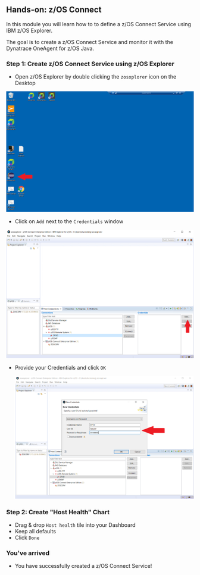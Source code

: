 ## Hands-on: z/OS Connect

In this module you will learn how to to define a z/OS Connect Service using IBM z/OS Explorer.

The goal is to create a z/OS Connect Service and monitor it with the Dynatrace OneAgent for z/OS Java.


### Step 1: Create z/OS Connect Service using z/OS Explorer
- Open z/OS Explorer by double clicking the `zosxplorer` icon on the Desktop

![z/OS Explorer](../../assets/images/zosexplorer.png)

- Click on `Add` next to the `Credentials` window

![Add Credentials](../../assets/images/Add_Credentials.png)

- Provide your Credentials and click `OK`

   ![Provide Credentials](../../assets/images/Provide_Credentials.png)

### Step 2: Create "Host Health" Chart
- Drag & drop `Host health` tile into your Dashboard 
- Keep all defaults
- Click `Done`


### You've arrived
- You have successfully created a z/OS Connect Service! 





